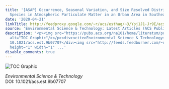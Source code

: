 ```yaml
---
title: '[ASAP] Occurrence, Seasonal Variation, and Size Resolved Distribution of Arsenic
  Species in Atmospheric Particulate Matter in an Urban Area in Southeastern Austria'
date: '2020-04-21'
linkTitle: http://feedproxy.google.com/~r/acs/esthag/~3/Ypj1J1-Jr9E/acs.est.9b07707
source: 'Environmental Science & Technology: Latest Articles (ACS Publications)'
description: '<p><img src="https://pubs.acs.org/na101/home/literatum/publisher/achs/journals/content/esthag/0/esthag.ahead-of-print/acs.est.9b07707/20200421/images/medium/es9b07707_0005.gif"
  alt="TOC Graphic"/></p><div><cite>Environmental Science & Technology</cite></div><div>DOI:
  10.1021/acs.est.9b07707</div><img src="http://feeds.feedburner.com/~r/acs/esthag/~4/Ypj1J1-Jr9E"
  height="1" width="1" ...'
disable_comments: true
---
```

<p><img src="https://pubs.acs.org/na101/home/literatum/publisher/achs/journals/content/esthag/0/esthag.ahead-of-print/acs.est.9b07707/20200421/images/medium/es9b07707_0005.gif" alt="TOC Graphic"/></p><div><cite>Environmental Science & Technology</cite></div><div>DOI: 10.1021/acs.est.9b07707</div><img src="http://feeds.feedburner.com/~r/acs/esthag/~4/Ypj1J1-Jr9E" height="1" width="1" ...